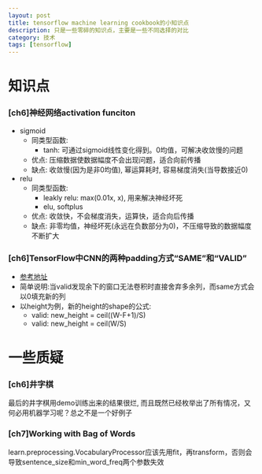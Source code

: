 ```yaml
---
layout: post
title: tensorflow machine learning cookbook的小知识点
description: 只是一些零碎的知识点，主要是一些不同选择的对比
category: 技术
tags: [tensorflow]
---
```

# 知识点
### [ch6]神经网络activation funciton
+ sigmoid
	+ 同类型函数: 
		+ tanh: 可通过sigmoid线性变化得到。0均值，可解决收敛慢的问题
	+ 优点: 压缩数据使数据幅度不会出现问题，适合向前传播
	+ 缺点: 收敛慢(因为是非0均值), 幂运算耗时, 容易梯度消失(当导数接近0)
+ relu
	+ 同类型函数: 
		+ leakly relu: max(0.01x, x), 用来解决神经坏死
		+ elu, softplus
	+ 优点: 收敛快，不会梯度消失，运算快，适合向后传播
	+ 缺点: 非零均值，神经坏死(永远在负数部分为0)，不压缩导致的数据幅度不断扩大

### [ch6]TensorFlow中CNN的两种padding方式“SAME”和“VALID”
+ [参考地址](https://blog.csdn.net/wuzqChom/article/details/74785643)
+ 简单说明:当valid发现余下的窗口无法卷积时直接舍弃多余列，而same方式会以0填充新的列
+ 以height为例，新的height的shape的公式:
	+ valid: new_height = ceil((W-F+1)/S)
	+ valid: new_height = ceil(W/S)


# 一些质疑
### [ch6]井字棋
最后的井字棋用demo训练出来的结果很烂, 而且既然已经枚举出了所有情况，又何必用机器学习呢？总之不是一个好例子

### [ch7]Working with Bag of Words
learn.preprocessing.VocabularyProcessor应该先用fit，再transform，否则会导致sentence_size和min_word_freq两个参数失效
